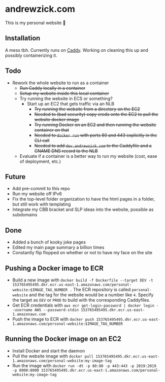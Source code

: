 # andrewzick.com

This is my personal website :tada:

## Installation

A mess tbh. Currently runs on [Caddy](https://github.com/caddyserver/caddy/). Working on cleaning this up and possibly containerizing it.

## Todo
- Rework the whole website to run as a container
  - ~~Run Caddy locally in a container~~
  - ~~Setup my website inside this local container~~
  - Try running the website in ECS or something?
  	- Start up an EC2 that gets traffic via an NLB
  		- ~~Try running the website from a directory on the EC2~~
  		- ~~Needed to (bad security) copy creds onto the EC2 to pull the website docker image~~
  		- ~~Try running Docker on an EC2 and then running the website container on that~~
  		- ~~Needed to `docker run` with ports 80 and 443 explicitly in the CLI call~~
  		- ~~Needed to add `dev.andrewzick.com` to the Caddyfile and a CNAME DNS record to the NLB~~
  - Evaluate if a container is a better way to run my website (cost, ease of deployment, etc.)


## Future
- Add pre-commit to this repo
- Run my website off IPv6
- Fix the top-level folder organization to have the html pages in a folder, but still work with templating
- Integrate my CBB bracket and SLP ideas into the website, possible as subdomains


## Done
- Added a bunch of kooky joke pages
- Edited my main page summary a billion times
- Constantly flip flopped on whether or not to have my face on the site

###

## Pushing a Docker image to ECR
- Build a new image with `docker build -f Dockerfile --target DEV -t 153765495495.dkr.ecr.us-east-1.amazonaws.com/personal-website:$IMAGE_TAG_NUMBER .` The ECR repository is called `personal-website` and the tag for the website would be a number like `4`. Specify the target as `DEV` or `PROD` to build with the corresponding Caddyfiles.
- Get ECR credentials with `aws ecr get-login-password | docker login --username AWS --password-stdin 153765495495.dkr.ecr.us-east-1.amazonaws.com`
- Push the image to ECR with `docker push 153765495495.dkr.ecr.us-east-1.amazonaws.com/personal-website:$IMAGE_TAG_NUMBER`

## Running the Docker image on an EC2
- Install Docker and start the daemon
- Pull the website image with `docker pull 153765495495.dkr.ecr.us-east-1.amazonaws.com/personal-website:my-image-tag`
- Run the image with `docker run -dt -p 80:80 -p 443:443 -p 2019:2019 -p 8000:8000 153765495495.dkr.ecr.us-east-1.amazonaws.com/personal-website:my-image-tag`